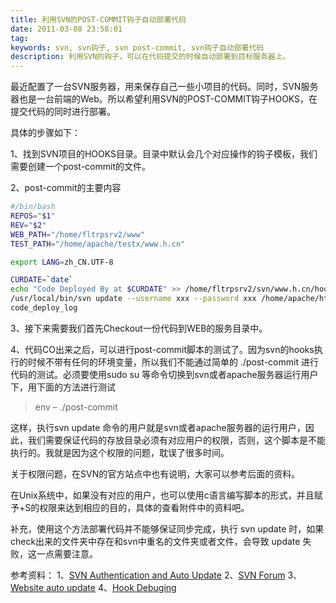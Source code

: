 ```yaml
---
title: 利用SVN的POST-COMMIT钩子自动部署代码
date: 2011-03-08 23:58:01
tag: 
keywords: svn, svn钩子, svn post-commit, svn钩子自动部署代码
description: 利用SVN的钩子，可以在代码提交的时候自动部署到目标服务器上。
---
```


最近配置了一台SVN服务器，用来保存自己一些小项目的代码。同时，SVN服务器也是一台前端的Web。所以希望利用SVN的POST-COMMIT钩子HOOKS，在提交代码的同时进行部署。

具体的步骤如下：

1、找到SVN项目的HOOKS目录。目录中默认会几个对应操作的钩子模板，我们需要创建一个post-commit的文件。

2、post-commit的主要内容

```sh
#/bin/bash
REPOS="$1"
REV="$2"
WEB_PATH="/home/fltrpsrv2/www"
TEST_PATH="/home/apache/testx/www.h.cn"

export LANG=zh_CN.UTF-8

CURDATE=`date`
echo "Code Deployed By at $CURDATE" >> /home/fltrpsrv2/svn/www.h.cn/hooks/code_deploy_log
/usr/local/bin/svn update --username xxx --password xxx /home/apache/htdocs/ >> /home/fltrpsrv2/svn/www.h.cn/hooks/
code_deploy_log
```

3、接下来需要我们首先Checkout一份代码到WEB的服务目录中。

4、代码CO出来之后，可以进行post-commit脚本的测试了。因为svn的hooks执行的时候不带有任何的环境变量，所以我们不能通过简单的 ./post-commit 进行代码的测试。必须要使用sudo su 等命令切换到svn或者apache服务器运行用户下，用下面的方法进行测试

> env – ./post-commit

这样，执行svn update 命令的用户就是svn或者apache服务器的运行用户，因此，我们需要保证代码的存放目录必须有对应用户的权限，否则，这个脚本是不能执行的。我就是因为这个权限的问题，耽误了很多时间。

关于权限问题，在SVN的官方站点中也有说明，大家可以参考后面的资料。

在Unix系统中，如果没有对应的用户，也可以使用c语言编写脚本的形式，并且赋予+S的权限来达到相应的目的，具体的查看附件中的资料吧。

补充，使用这个方法部署代码并不能够保证同步完成，执行 svn update 时，如果check出来的文件夹中存在和svn中重名的文件夹或者文件，会导致 update 失败，这一点需要注意。


参考资料：
1、[SVN Authentication and Auto Update](http://marcgrabanski.com/articles/svn-authentication-and-auto-update)
2、[SVN Forum](http://www.svnforum.org/threads/34952-post-commit-hooks-not-running.?p=103872&viewfull=1#post103872)
3、[Website auto update](http://subversion.apache.org/faq.html#website-auto-update)
4、[Hook Debuging](http://subversion.apache.org/faq.html#hook-debugging)












